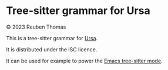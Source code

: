 # Tree-sitter grammar for Ursa

© 2023 Reuben Thomas  

This is a tree-sitter grammar for [Ursa](https://github.com/ursalang).

It is distributed under the ISC licence.

It can be used for example to power the [Emacs tree-sitter mode](https://github.com/ursalang/ursa-ts-mode).
